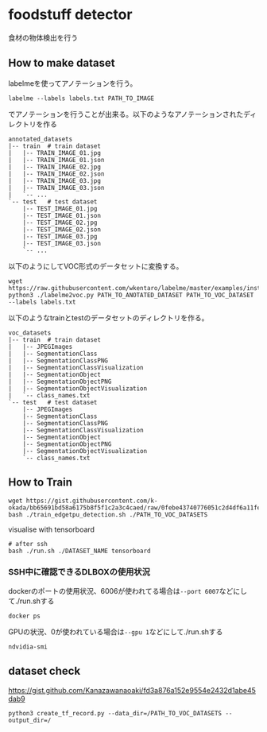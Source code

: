# foodstuff detector
食材の物体検出を行う


## How to make dataset
labelmeを使ってアノテーションを行う。
```
labelme --labels labels.txt PATH_TO_IMAGE
```
でアノテーションを行うことが出来る。以下のようなアノテーションされたディレクトリを作る
```
annotated_datasets
|-- train  # train dataset
|   |-- TRAIN_IMAGE_01.jpg
|   |-- TRAIN_IMAGE_01.json
|   |-- TRAIN_IMAGE_02.jpg
|   |-- TRAIN_IMAGE_02.json
|   |-- TRAIN_IMAGE_03.jpg
|   |-- TRAIN_IMAGE_03.json
|   `-- ...
`-- test   # test dataset
    |-- TEST_IMAGE_01.jpg
    |-- TEST_IMAGE_01.json
    |-- TEST_IMAGE_02.jpg
    |-- TEST_IMAGE_02.json
    |-- TEST_IMAGE_03.jpg
    |-- TEST_IMAGE_03.json
    `-- ...
```

以下のようにしてVOC形式のデータセットに変換する。
```
wget https://raw.githubusercontent.com/wkentaro/labelme/master/examples/instance_segmentation/labelme2voc.py
python3 ./labelme2voc.py PATH_TO_ANOTATED_DATASET PATH_TO_VOC_DATASET --labels labels.txt
```
以下のようなtrainとtestのデータセットのディレクトリを作る。
```
voc_datasets
|-- train  # train dataset
|   |-- JPEGImages
|   |-- SegmentationClass
|   |-- SegmentationClassPNG
|   |-- SegmentationClassVisualization
|   |-- SegmentationObject
|   |-- SegmentationObjectPNG
|   |-- SegmentationObjectVisualization
|   `-- class_names.txt
`-- test   # test dataset
    |-- JPEGImages
    |-- SegmentationClass
    |-- SegmentationClassPNG
    |-- SegmentationClassVisualization
    |-- SegmentationObject
    |-- SegmentationObjectPNG
    |-- SegmentationObjectVisualization
    `-- class_names.txt
```

## How to Train
```
wget https://gist.githubusercontent.com/k-okada/bb65691bd58a6175b8f5f1c2a3c4caed/raw/0febe43740776051c2d4df6a11feaade9288320c/train_edgetpu_detection.sh
bash ./train_edgetpu_detection.sh ./PATH_TO_VOC_DATASETS
```
visualise with tensorboard
```
# after ssh
bash ./run.sh ./DATASET_NAME tensorboard
```
### SSH中に確認できるDLBOXの使用状況
dockerのポートの使用状況、6006が使われてる場合は`--port 6007`などにして./run.shする
```
docker ps
```
GPUの状況、0が使われている場合は`--gpu 1`などにして./run.shする
```
ndvidia-smi
```

## dataset check
https://gist.github.com/Kanazawanaoaki/fd3a876a152e9554e2432d1abe45dab9
```
python3 create_tf_record.py --data_dir=/PATH_TO_VOC_DATASETS --output_dir=/
```

